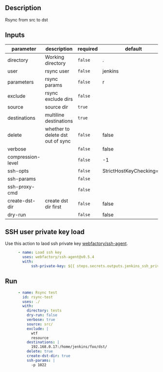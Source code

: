 ## Description

Rsync from src to dst

## Inputs

| parameter | description | required | default |
| - | - | - | - |
| directory | Working directory | `false` | . |
| user | rsync user | `false` | jenkins |
| parameters | rsync params | `false` | r |
| exclude | rsync exclude dirs | `false` |  |
| source | source dir | `true` |  |
| destinations | multiline destinations | `true` |  |
| delete | whether to delete dst out of sync | `false` | false |
| verbose | | `false` | false |
| compression-level | | `false` | -1 |
| ssh-opts | | `false` | StrictHostKeyChecking=no |
| ssh-params | | `false` |  |
| ssh-proxy-cmd | | `false` |  |
| create-dst-dir | create dst dir first | `false` | false |
| dry-run | | `false` | false |

## SSH user private key load

Use this action to laod ssh private key [webfactory/ssh-agent](https://github.com/webfactory/ssh-agent).

```yaml
      - name: Load ssh key
        uses: webfactory/ssh-agent@v0.5.4
        with:
            ssh-private-key: ${{ steps.secrets.outputs.jenkins_ssh_private_key }}
```

## Run

```yaml
      - name: Rsync test
        id: rsync-test
        uses: ./
        with:
          directory: tests
          dry-run: false
          verbose: true
          source: src/
          exclude: |
            wtf
            resource
          destinations: |
            192.168.0.17:/home/jenkins/foo/dst/
          delete: true
          create-dst-dir: true
          ssh-params: |
            -p 1022
```
